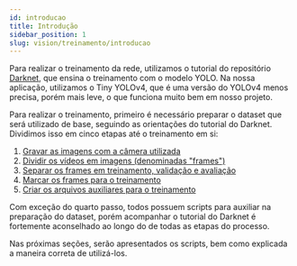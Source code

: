 ```yaml
---
id: introducao
title: Introdução
sidebar_position: 1
slug: vision/treinamento/introducao
---
```




Para realizar o treinamento da rede, utilizamos o tutorial do repositório [Darknet](https://github.com/AlexeyAB/darknet), que ensina o treinamento com o modelo YOLO. Na nossa aplicação, utilizamos o Tiny YOLOv4, que é uma versão do YOLOv4 menos precisa, porém mais leve, o que funciona muito bem em nosso projeto.

Para realizar o treinamento, primeiro é necessário preparar o dataset que será utilizado de base, seguindo as orientações do tutorial do Darknet. Dividimos isso em cinco etapas até o treinamento em si:

1. [Gravar as imagens com a câmera utilizada](./recording_from_camera.md)
2. [Dividir os vídeos em imagens (denominadas "frames")](./spliting_video_in_frames.md)
3. [Separar os frames em treinamento, validação e avaliação](./organizing_dataset.md)
4. [Marcar os frames para o treinamento](./marcando_labels.md)
5. [Criar os arquivos auxiliares para o treinamento](./criando_txts_dataset.md)

Com exceção do quarto passo, todos possuem scripts para auxiliar na preparação do dataset, porém acompanhar o tutorial do Darknet é fortemente aconselhado ao longo do de todas as etapas do processo.

Nas próximas seções, serão apresentados os scripts, bem como explicada a maneira correta de utilizá-los.
